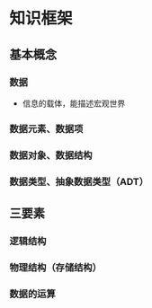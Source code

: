 

# 知识框架
## 基本概念
### 数据
- 信息的载体，能描述宏观世界
### 数据元素、数据项
### 数据对象、数据结构
### 数据类型、抽象数据类型（ADT）
## 三要素
### 逻辑结构
### 物理结构（存储结构）
### 数据的运算
<!--stackedit_data:
eyJoaXN0b3J5IjpbMTAyODYwMjc5Miw1NzA5MTA3MjhdfQ==
-->